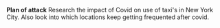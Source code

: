 **Plan of attack**
Research the impact of Covid on use of taxi's in New York City. Also look into which locations keep getting frequented after covid.

